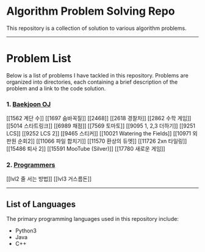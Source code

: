 # Algorithm Problem Solving Repo
This repository is a collection of solution to various algorithm problems.

---
# Problem List
Below is a list of problems I have tackled in this repository. Problems are organized into directories, each containing a brief description of the problem and a link to the code solution.
### 1. [Baekjoon OJ](<https://www.acmicpc.net/>)
[[1562 계단 수]]
[[1697 숨바꼭질]]
[[2468]]
[[2618 경찰차]]
[[2862 수학 게임]]
[[5014 스타트링크]]
[[6989 채점]]
[[7569 토마토]]
[[9095 1, 2,3 더하기]]
[[9251 LCS]]
[[9252 LCS 2]]
[[9465 스티커]]
[[10021 Watering the Fields]]
[[10971 외판원 순회2]]
[[11066 파일 합치기]]
[[11570 환상의 듀엣]]
[[11726 2xn 타일링]]
[[15486 퇴사 2]]
[[15591 MooTube (Silver)]]
[[17780 새로운 게임]]
### 2. [Programmers](https://programmers.co.kr/)
[[lvl2 줄 서는 방법]]
[[lvl3 거스름돈]]

---
## List of Languages
The primary programming languages used in this repository include:
- Python3 
- Java 
- C++